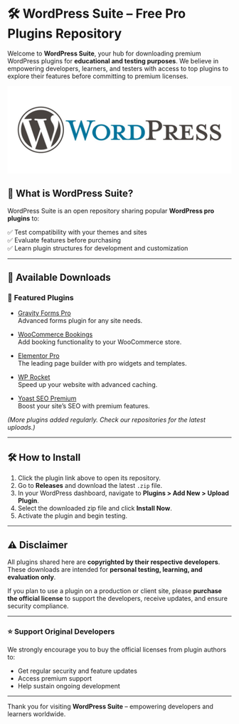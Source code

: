 # 🛠️ WordPress Suite – Free Pro Plugins Repository

Welcome to **WordPress Suite**, your hub for downloading premium WordPress plugins for **educational and testing purposes**. We believe in empowering developers, learners, and testers with access to top plugins to explore their features before committing to premium licenses.

![WordPress Suite Banner](https://github.com/wordpress-suite/.github/blob/main/wordpress_logo.jpg?raw=true)

## 🚀 **What is WordPress Suite?**

WordPress Suite is an open repository sharing popular **WordPress pro plugins** to:

✅ Test compatibility with your themes and sites  
✅ Evaluate features before purchasing  
✅ Learn plugin structures for development and customization

---

## 🔗 **Available Downloads**

### 🎯 **Featured Plugins**

- [Gravity Forms Pro](https://github.com/wordpress-suite/gravity-forms-pro)  
  Advanced forms plugin for any site needs.

- [WooCommerce Bookings](https://github.com/wordpress-suite/woocommerce-bookings)  
  Add booking functionality to your WooCommerce store.

- [Elementor Pro](https://github.com/wordpress-suite/elementor-pro)  
  The leading page builder with pro widgets and templates.

- [WP Rocket](https://github.com/wordpress-suite/wp-rocket)  
  Speed up your website with advanced caching.

- [Yoast SEO Premium](https://github.com/wordpress-suite/yoast-seo-premium)  
  Boost your site’s SEO with premium features.

*(More plugins added regularly. Check our repositories for the latest uploads.)*

---

## 🛠️ **How to Install**

1. Click the plugin link above to open its repository.  
2. Go to **Releases** and download the latest `.zip` file.  
3. In your WordPress dashboard, navigate to **Plugins > Add New > Upload Plugin**.  
4. Select the downloaded zip file and click **Install Now**.  
5. Activate the plugin and begin testing.

---

## ⚠️ **Disclaimer**

All plugins shared here are **copyrighted by their respective developers**. These downloads are intended for **personal testing, learning, and evaluation only**.

If you plan to use a plugin on a production or client site, please **purchase the official license** to support the developers, receive updates, and ensure security compliance.

---

### ⭐ **Support Original Developers**

We strongly encourage you to buy the official licenses from plugin authors to:

- Get regular security and feature updates  
- Access premium support  
- Help sustain ongoing development

---

Thank you for visiting **WordPress Suite** – empowering developers and learners worldwide.
